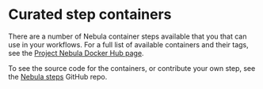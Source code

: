 # Curated step containers

There are a number of Nebula container steps available that you that can use in your workflows. For a full list of available containers and their tags, see the [Project Nebula Docker Hub page](https://github.com/puppetlabs/nebula-steps).

To see the source code for the containers, or contribute your own step, see the [Nebula steps](https://github.com/puppetlabs/nebula-steps) GitHub repo.